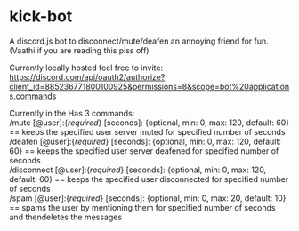 # kick-bot
A discord.js bot to disconnect/mute/deafen an annoying friend for fun. (Vaathi if you are reading this piss off)

Currently locally hosted feel free to invite: https://discord.com/api/oauth2/authorize?client_id=885236771800100925&permissions=8&scope=bot%20applications.commands

Currently in the Has 3 commands: <br>
/mute [@user]:{*required*} [seconds]: {optional, min: 0, max: 120, default: 60} == keeps the specified user server muted for specified number of seconds <br>
/deafen [@user]:{*required*} [seconds]: {optional, min: 0, max: 120, default: 60} == keeps the specified user server deafened for specified number of seconds <br>
/disconnect [@user]:{*required*} [seconds]: {optional, min: 0, max: 120, default: 60} == keeps the specified user disconnected for specified number of seconds <br>
/spam [@user]:{*required*} [seconds]: {optional, min: 0, max: 20, default: 10} == spams the user by mentioning them for specified number of seconds and thendeletes the messages<br>